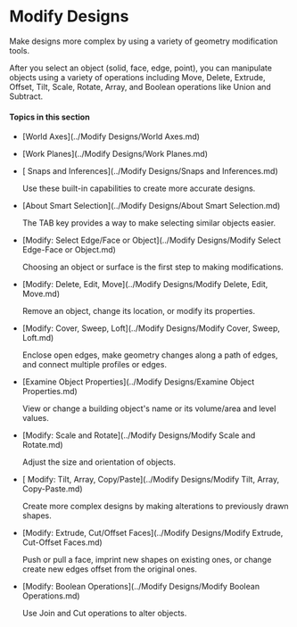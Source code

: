 # Modify Designs

Make designs more complex by using a variety of geometry modification tools.
 

After you select an object (solid, face, edge, point), you can manipulate objects using a variety of operations including Move, Delete, Extrude, Offset, Tilt, Scale, Rotate, Array, and Boolean operations like Union and Subtract.

  

#### Topics in this section

* [World Axes](../Modify Designs/World Axes.md)
* [Work Planes](../Modify Designs/Work Planes.md)
* [ Snaps and Inferences](../Modify Designs/Snaps and Inferences.md)
    
    Use these built-in capabilities to create more accurate designs.
* [About Smart Selection](../Modify Designs/About Smart Selection.md)
    
    The TAB key provides a way to make selecting similar objects easier.
* [Modify: Select Edge/Face or Object](../Modify Designs/Modify Select Edge-Face or Object.md)
    
    Choosing an object or surface is the first step to making modifications.
* [Modify: Delete, Edit, Move](../Modify Designs/Modify Delete, Edit, Move.md)
    
    Remove an object, change its location, or modify its properties.
* [Modify: Cover, Sweep, Loft](../Modify Designs/Modify Cover, Sweep, Loft.md)
    
    Enclose open edges, make geometry changes along a path of edges, and connect multiple profiles or edges.
* [Examine Object Properties](../Modify Designs/Examine Object Properties.md)
    
    View or change a building object's name or its volume/area and level values.
* [Modify: Scale and Rotate](../Modify Designs/Modify Scale and Rotate.md)
    
    Adjust the size and orientation of objects.
* [ Modify: Tilt, Array, Copy/Paste](../Modify Designs/Modify Tilt, Array, Copy-Paste.md)
    
    Create more complex designs by making alterations to previously drawn shapes.
* [Modify: Extrude, Cut/Offset Faces](../Modify Designs/Modify Extrude, Cut-Offset Faces.md)
    
    Push or pull a face, imprint new shapes on existing ones, or change create new edges offset from the original ones.
* [Modify: Boolean Operations](../Modify Designs/Modify Boolean Operations.md)
    
    Use Join and Cut operations to alter objects.

